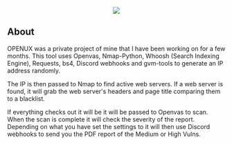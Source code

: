 <p align="center"> <img src="https://github.com/xSneaky/Openus/blob/3fc7d26aef68effe7903847adcb49a497dcde3d2/logo.gif"> </p>


## About

OPENUX was a private project of mine that I have been working on for a few months. This tool uses Openvas, Nmap-Python, Whoosh (Search Indexing Engine), Requests, bs4, Discord webhooks and gvm-tools to generate an IP address randomly. 

The IP is then passed to Nmap to find active web servers. If a web server is found, it will grab the web server's headers and page title comparing them to a blacklist.

If everything checks out it will be it will be passed to Openvas to scan. When the scan is complete it will check the severity of the report. Depending on what you have set the settings to it will then use Discord webhooks to send you the PDF report of the Medium or High Vulns. 
